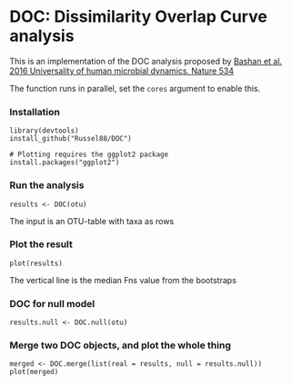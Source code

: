 DOC: Dissimilarity Overlap Curve analysis
=========================================

This is an implementation of the DOC analysis proposed by [Bashan et al.
2016 Universality of human microbial dynamics. Nature
534](http://www.nature.com/nature/journal/v534/n7606/abs/nature18301.html?foxtrotcallback=true)

The function runs in parallel, set the `cores` argument to enable this.

### Installation

    library(devtools)
    install_github("Russel88/DOC")

    # Plotting requires the ggplot2 package
    install.packages("ggplot2")

### Run the analysis

    results <- DOC(otu)

The input is an OTU-table with taxa as rows

### Plot the result

    plot(results)

The vertical line is the median Fns value from the bootstraps

### DOC for null model

    results.null <- DOC.null(otu)

### Merge two DOC objects, and plot the whole thing

    merged <- DOC.merge(list(real = results, null = results.null))
    plot(merged)
